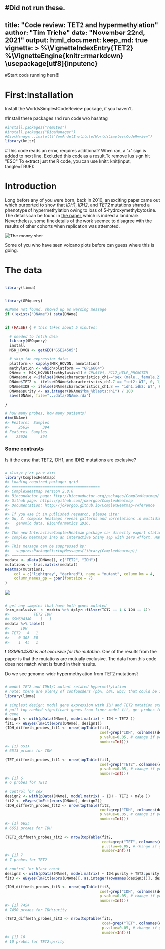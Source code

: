 #Did not run these.
---
title: "Code review: TET2 and hypermethylation"
author: "Tim Triche"
date: "November 22nd, 2021"
output: 
  html_document:
    keep_md: true
vignette: >
  %\VignetteIndexEntry{TET2}
  %\VignetteEngine{knitr::rmarkdown}
  \usepackage[utf8]{inputenc}
---


#Start code running here!!!

# First:Installation

Install the WorldsSimplestCodeReview package, if you haven't. 

#Install these packages and run code w/o hashtag
```r
#install.packages("remotes")
#install.packages("BiocManager")
#BiocManager::install("VanAndelInstitute/WorldsSimplestCodeReview")
library(knitr)
```

#This code reads an error, requires additional? When ran, a '+' sign is added to next line. Excluded this code as a result.To remove lus sign hit "ESC" 
To extract just the R code, you can use knitr::knit(input, tangle=TRUE):



# Introduction

Long before any of you were born, back in 2010, an exciting paper came out 
which purported to show that _IDH1_, _IDH2_, and _TET2_ mutations shared a 
phenotype of hypermethylation owing to loss of 5-hydroxymethylcytosine. The 
details can be found in [the paper](https://doi.org/10.1016/j.ccr.2010.11.015), 
which is indeed a landmark. Nevertheless, some fine details of the work seemed
to disagree with the results of other cohorts when replication was attempted.

![The money shot](figure/TET2.png)

Some of you who have seen volcano plots before can guess where this is going.

# The data


```r

library(limma)


library(GEOquery)

#DName not found, showed up as warning message
if (!exists("DNAme")) data(DNAme)


if (FALSE) { # this takes about 5 minutes:

  # needed to fetch data
  library(GEOquery) 
  install
  MSK_HOVON <- getGEO("GSE24505")

  # skip the expression data:
  platform <- sapply(MSK_HOVON, annotation)
  methylation <- which(platform == "GPL6604")
  DNAme <- MSK_HOVON[[methylation]] # GPL6604, HG17_HELP_PROMOTER 
  DNAme$male <-ifelse(DNAme$characteristics_ch1=="sex (male.1_female.2): 1",1,0)
  DNAme$TET2 <- ifelse(DNAme$characteristics_ch1.7 == "tet2: WT", 0, 1)
  DNAme$IDH <- ifelse(DNAme$characteristics_ch1.8 == "idh1.idh2: WT", 0, 1)
  DNAme$purity <- as.integer(DNAme$"bm_%blasts:ch1") / 100
  save(DNAme, file="../data/DNAme.rda")

}

# how many probes, how many patients?
dim(DNAme)
#> Features  Samples 
#>    25626      394
# Features  Samples
#    25626      394
```

### Some contrasts

Is it the case that TET2, IDH1, and IDH2 mutations are exclusive?


```r

# always plot your data
library(ComplexHeatmap)
#> Loading required package: grid
#> ========================================
#> ComplexHeatmap version 2.8.0
#> Bioconductor page: http://bioconductor.org/packages/ComplexHeatmap/
#> Github page: https://github.com/jokergoo/ComplexHeatmap
#> Documentation: http://jokergoo.github.io/ComplexHeatmap-reference
#> 
#> If you use it in published research, please cite:
#> Gu, Z. Complex heatmaps reveal patterns and correlations in multidimensional 
#>   genomic data. Bioinformatics 2016.
#> 
#> The new InteractiveComplexHeatmap package can directly export static 
#> complex heatmaps into an interactive Shiny app with zero effort. Have a try!
#> 
#> This message can be suppressed by:
#>   suppressPackageStartupMessages(library(ComplexHeatmap))
#> ========================================
medata <- pData(DNAme)[, c("TET2", "IDH")]
mutations <- t(as.matrix(medata))
Heatmap(mutations,
    col = c("lightgray", "darkred"), name = "mutant", column_km = 4,
    column_names_gp = gpar(fontsize = 7)
)
```

![](TET2_files/figure-html/heatmap-1.png)<!-- -->

```r

# get any samples that have both genes mutated
(non_exclusive  <- medata %>% dplyr::filter(TET2 == 1 & IDH == 1))
#>           TET2 IDH
#> GSM604380    1   1
medata %>% table()
#>     IDH
#> TET2   0   1
#>    0 302  50
#>    1  41   1
```
❗ _GSM604380 is not exclusive for the mutation._ One of the results from the
paper is that the mutations are mutually exclusive. The data from this code
does not match what is found in their results.

Do we see genome-wide hypermethylation from TET2 mutations? 


```r

# model TET2 and IDH1/2 mutant related hypermethylation
# note: there are plenty of confounders (pb%, bm%, wbc) that could be included
library(limma) 

# simplest design: model gene expression with IDH and TET2 mutation status and 
# pull top ranked significant genes from liner model fit, get probes for each
# gene
design1 <- with(pData(DNAme), model.matrix( ~ IDH + TET2 ))
fit1 <- eBayes(lmFit(exprs(DNAme), design1))
(IDH_diffmeth_probes_fit1 <- nrow(topTable(fit1, 
                                           coef=grep("IDH", colnames(design1)), 
                                           p.value=0.05, # change if you like 
                                           number=Inf)))
#> [1] 6513
# 6513 probes for IDH

(TET_diffmeth_probes_fit1 <- nrow(topTable(fit1, 
                                           coef=grep("TET2", colnames(design1)),
                                           p.value=0.05, # change if you like 
                                           number=Inf)))
#> [1] 6
# 6 probes for TET2

# control for sex
design2 <- with(pData(DNAme), model.matrix( ~ IDH + TET2 + male ))
fit2 <- eBayes(lmFit(exprs(DNAme), design2))
(IDH_diffmeth_probes_fit2 <- nrow(topTable(fit2, 
                                           coef=grep("IDH", colnames(design2)), 
                                           p.value=0.05, # change if you like 
                                           number=Inf)))
#> [1] 6651
# 6651 probes for IDH 

(TET2_diffmeth_probes_fit2 <- nrow(topTable(fit2, 
                                            coef=grep("TET", colnames(design2)),
                                            p.value=0.05, # change if you like 
                                            number=Inf)))
#> [1] 7
# 7 probes for TET2

# control for blast count
design3 <- with(pData(DNAme), model.matrix( ~ IDH:purity + TET2:purity))
fit3 <- eBayes(lmFit(exprs(DNAme)[, as.integer(rownames(design3))], design3))

(IDH_diffmeth_probes_fit3 <- nrow(topTable(fit3, 
                                           coef=grep("IDH", colnames(design3)), 
                                           p.value=0.05, # change if you like 
                                           number=Inf)))
#> [1] 7450
# 7450 probes for IDH:purity

(TET2_diffmeth_probes_fit3 <- nrow(topTable(fit3, 
                                            coef=grep("TET", colnames(design3)),
                                            p.value=0.05, # change if you like 
                                            number=Inf)))
#> [1] 10
# 10 probes for TET2:purity
```
